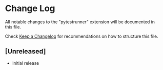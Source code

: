 # Change Log

All notable changes to the "pytestrunner" extension will be documented in this file.

Check [Keep a Changelog](http://keepachangelog.com/) for recommendations on how to structure this file.

## [Unreleased]

- Initial release